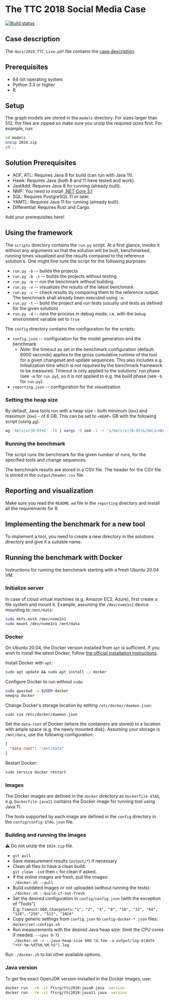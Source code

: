 # The TTC 2018 Social Media Case

[![Build status](https://github.com/TransformationToolContest/ttc2018liveContest/workflows/build/badge.svg)](https://github.com/TransformationToolContest/ttc2018liveContest/actions)
 
## Case description

The `docs/2018_TTC_Live.pdf` file contains the [case description](https://github.com/TransformationToolContest/ttc2018liveContest/raw/master/docs/2018_TTC_Live.pdf).

## Prerequisites

* 64-bit operating system
* Python 3.3 or higher
* R

## Setup

The graph models are stored in the `models` directory. For sizes larger than 512, the files are zipped so make sure you unzip the required sizes first. For example, run:

```bash
cd models
unzip 1024.zip
cd ..
```

## Solution Prerequisites

* AOF, ATL: Requires Java 8 for build (can run with Java 11).
* Hawk: Requires Java (both 8 and 11 have tested and work).
* JastAdd: Requires Java 8 for running (already built).
* NMF: You need to install [.NET Core 3.1](https://docs.microsoft.com/en-us/dotnet/core/install/linux-package-manager-ubuntu-1804)
* SQL: Requires PostgreSQL 11 or later.
* YAMTL: Requires Java 11 for running (already built).
* Differential: Requires Rust and Cargo.

Add your prerequisites here!

## Using the framework

The `scripts` directory contains the `run.py` script.
At a first glance, invoke it without any arguments so that the solution will be built, benchmarked, running times visualized and the results compared to the reference solution's.
One might fine tune the script for the following purposes:
* `run.py -b` -- builds the projects
* `run.py -b -s` -- builds the projects without testing
* `run.py -m` -- run the benchmark without building
* `run.py -v` -- visualizes the results of the latest benchmark
* `run.py -c` -- check results by comparing them to the reference output. The benchmark shall already been executed using `-m`.
* `run.py -t` -- build the project and run tests (usually unit tests as defined for the given solution)
* `run.py -d` -- runs the process in debug mode, i.e. with the `Debug` environment variable set to `true`

The `config` directory contains the configuration for the scripts:
* `config.json` -- configuration for the model generation and the benchmark
  * *Note:* the timeout as set in the benchmark configuration (default: 6000 seconds) applies to the gross cumulative runtime of the tool for a given changeset and update sequences. This also includes e.g. Initialization time which is not required by the benchmark framework to be measured.
    Timeout is only applied to the solutions' run phase (see `-m` for `run.py`), so it is not applied to e.g. the build phase (see `-b` for `run.py`).
* `reporting.json` -- configuration for the visualization

### Setting the heap size

By default, Java tools run with a heap size - both minimum (`Xms`) and maximum (`Xmx`) - of 6 GB.
This can be set to `«HEAP»` GB with the following script (using [`ag`](https://geoff.greer.fm/ag/)).

```bash
ag 'Xm(s|x)[0-9]+G' -l0 | xargs -0 sed -i -r 's/Xm(s|x)[0-9]+G/Xm\1«HEAP»G/g'
```

### Running the benchmark

The script runs the benchmark for the given number of runs, for the specified tools and change sequences.

The benchmark results are stored in a CSV file. The header for the CSV file is stored in the `output/header.csv` file.

## Reporting and visualization

Make sure you read the `README.md` file in the `reporting` directory and install all the requirements for R.

## Implementing the benchmark for a new tool

To implement a tool, you need to create a new directory in the solutions directory and give it a suitable name.

## Running the benchmark with Docker

Instructions for running the benchmark starting with a fresh Ubuntu 20.04 VM.

### Initialize server

In case of cloud virtual machines (e.g. Amazon EC2, Azure), first create a file system and mount it. Example, assuming the `/dev/nvme1n1` device mounting to `/mnt/data`:

```bash
sudo mkfs.ext4 /dev/nvme1n1
sudo mount /dev/nvme1n1 /mnt/data
```

### Docker

On Ubuntu 20.04, the Docker version installed from `apt` is sufficient. If you wish to install the latest Docker, follow [the official installation instructions](https://docs.docker.com/engine/install/ubuntu/#install-using-the-repository).

Install Docker with `apt`:
```bash
sudo apt update && sudo apt install -y docker
```

Configure Docker to run without `sudo`:
```bash
sudo gpasswd -a $USER docker
newgrp docker
```

Change Docker's storage location by editing `/etc/docker/daemon.json`:
```bash
sudo vim /etc/docker/daemon.json
```

Set the `data-root` of Docker (where the containers are stored) to a location with ample space (e.g. the newly mounted disk):
Assuming your storage is `/mnt/data`, use the following configuration:
```json
{
  "data-root": "/mnt/data"
}
```

Restart Docker:
```bash
sudo service docker restart
```

### Images

The Docker images are defined in the `docker` directory as `Dockerfile-$TAG`, e.g. `Dockerfile-java11` contains the Docker image for running tool using Java 11.

The tools supported by each image are defined in the `config` directory in the `config/config-$TAG.json` file.

### Building and running the images

:warning: Do not unzip the `1024.zip` file.

- `git pull`
- Save measurement results (`output/*`) if necessary
- Clean all files to have a clean build:\
`git clean -ixd` then `c` for clean if asked.
- If the online images are fresh, pull the images:\
`./docker.sh --pull`
- Build outdated images or not uploaded (without running the tests):\
`./docker.sh --build-if-not-fresh`
- Set the desired configuration in `config/config.json` (with the exception of "Tools")\
E.g. `Timeout`: `600`, `ChangeSets`: `"1", "2", "4", "8", "16", "32", "64", "128", "256", "512", "1024"`
- Copy generic settings from `config.json` to `config-docker-*.json` files:\
`docker/set-configs.sh`
- Run measurements with the desired Java heap size: (limit the CPU cores if needed: `--cpus 0-7`)\
`./docker.sh -r --java-heap-size 60G |& tee -a output/log-$(date "+%Y-%m-%dT%H.%M.%S").log`

Run `./docker.sh` to list other available options.

### Java version

To get the exact OpenJDK version installed in the Docker images, use:

```bash
docker run --rm -it ftsrg/ttc2018:java8 java -version
docker run --rm -it ftsrg/ttc2018:java11 java -version
```
